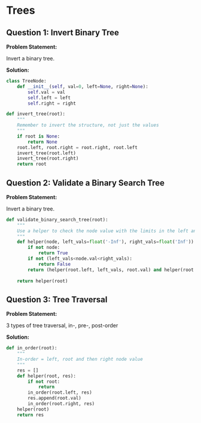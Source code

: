 # Trees

## Question 1: Invert Binary Tree

**Problem Statement:**

Invert a binary tree.

**Solution:**

```python
class TreeNode:
    def __init__(self, val=0, left=None, right=None):
        self.val = val
        self.left = left
        self.right = right

def invert_tree(root):
    """
    Remember to invert the structure, not just the values 
    """
    if root is None:
        return None
    root.left, root.right = root.right, root.left
    invert_tree(root.left)
    invert_tree(root.right)
    return root
```

## Question 2: Validate a Binary Search Tree

**Problem Statement:**

Invert a binary tree.

```python
def validate_binary_search_tree(root):
    """
    Use a helper to check the node value with the limits in the left and right subtrees.
    """
    def helper(node, left_vals=float('-Inf'), right_vals=float('Inf')):
        if not node:
            return True
        if not (left_vals<node.val<right_vals):
            return False
        return (helper(root.left, left_vals, root.val) and helper(root.right, root.val, right_vals))
    
    return helper(root)
```

## Question 3: Tree Traversal

**Problem Statement:**

3 types of tree traversal, in-, pre-, post-order

**Solution:**
```python
def in_order(root):
    """
    In-order = left, root and then right node value
    """
    res = []
    def helper(root, res):
        if not root:
            return 
        in_order(root.left, res)
        res.append(root.val)
        in_order(root.right, res)
    helper(root)
    return res
```